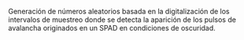 Generación de números aleatorios basada en la digitalización de los intervalos de muestreo donde se detecta la aparición de los pulsos de avalancha originados en un SPAD en condiciones de oscuridad.

